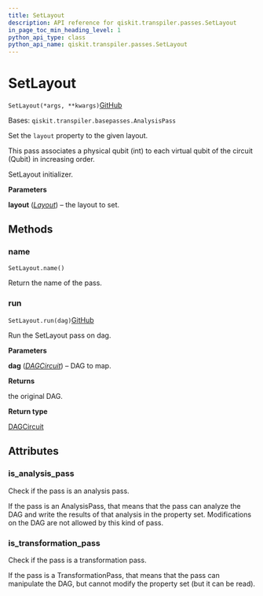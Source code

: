 ```yaml
---
title: SetLayout
description: API reference for qiskit.transpiler.passes.SetLayout
in_page_toc_min_heading_level: 1
python_api_type: class
python_api_name: qiskit.transpiler.passes.SetLayout
---
```


# SetLayout

<span id="qiskit.transpiler.passes.SetLayout" />

`SetLayout(*args, **kwargs)`[GitHub](https://github.com/qiskit/qiskit/tree/stable/0.20/qiskit/transpiler/passes/layout/set_layout.py "view source code")

Bases: `qiskit.transpiler.basepasses.AnalysisPass`

Set the `layout` property to the given layout.

This pass associates a physical qubit (int) to each virtual qubit of the circuit (Qubit) in increasing order.

SetLayout initializer.

**Parameters**

**layout** ([*Layout*](qiskit.transpiler.Layout "qiskit.transpiler.Layout")) – the layout to set.

## Methods

### name

<span id="qiskit.transpiler.passes.SetLayout.name" />

`SetLayout.name()`

Return the name of the pass.

### run

<span id="qiskit.transpiler.passes.SetLayout.run" />

`SetLayout.run(dag)`[GitHub](https://github.com/qiskit/qiskit/tree/stable/0.20/qiskit/transpiler/passes/layout/set_layout.py "view source code")

Run the SetLayout pass on dag.

**Parameters**

**dag** ([*DAGCircuit*](qiskit.dagcircuit.DAGCircuit "qiskit.dagcircuit.DAGCircuit")) – DAG to map.

**Returns**

the original DAG.

**Return type**

[DAGCircuit](qiskit.dagcircuit.DAGCircuit "qiskit.dagcircuit.DAGCircuit")

## Attributes

<span id="qiskit.transpiler.passes.SetLayout.is_analysis_pass" />

### is\_analysis\_pass

Check if the pass is an analysis pass.

If the pass is an AnalysisPass, that means that the pass can analyze the DAG and write the results of that analysis in the property set. Modifications on the DAG are not allowed by this kind of pass.

<span id="qiskit.transpiler.passes.SetLayout.is_transformation_pass" />

### is\_transformation\_pass

Check if the pass is a transformation pass.

If the pass is a TransformationPass, that means that the pass can manipulate the DAG, but cannot modify the property set (but it can be read).

